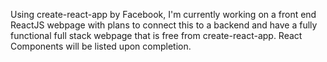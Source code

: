 Using create-react-app by Facebook, I'm currently working on a front end ReactJS webpage with plans to connect this to a backend and have a fully functional full stack webpage that is free from create-react-app.  React Components will be listed upon completion.
